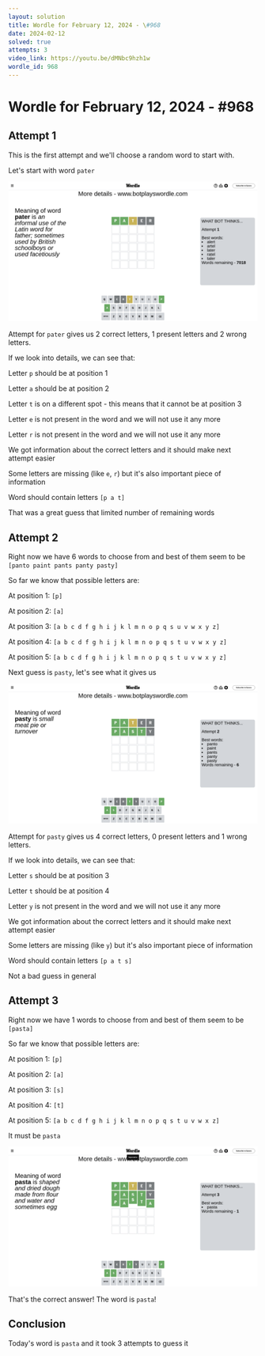 ```yaml
---
layout: solution
title: Wordle for February 12, 2024 - \#968
date: 2024-02-12
solved: true
attempts: 3
video_link: https://youtu.be/dMNbc9hzh1w
wordle_id: 968
---
```


# Wordle for February 12, 2024 - \#968

## Attempt 1

This is the first attempt and we'll choose a random word to start with.

Let's start with word `pater`

![Attempt 1](2024-02-12/attempt-1.png)

Attempt for `pater` gives us 2 correct letters, 1 present letters and 2 wrong letters.

If we look into details, we can see that:

Letter `p` should be at position 1

Letter `a` should be at position 2

Letter `t` is on a different spot - this means that it cannot be at position 3

Letter `e` is not present in the word and we will not use it any more

Letter `r` is not present in the word and we will not use it any more

We got information about the correct letters and it should make next attempt easier

Some letters are missing (like `e`, `r`) but it's also important piece of information

Word should contain letters `[p a t]`

That was a great guess that limited number of remaining words



## Attempt 2

Right now we have 6 words to choose from and best of them seem to be `[panto paint pants panty pasty]`

So far we know that possible letters are:

At position 1: `[p]`

At position 2: `[a]`

At position 3: `[a b c d f g h i j k l m n o p q s u v w x y z]`

At position 4: `[a b c d f g h i j k l m n o p q s t u v w x y z]`

At position 5: `[a b c d f g h i j k l m n o p q s t u v w x y z]`

Next guess is `pasty`, let's see what it gives us

![Attempt 2](2024-02-12/attempt-2.png)

Attempt for `pasty` gives us 4 correct letters, 0 present letters and 1 wrong letters.

If we look into details, we can see that:

Letter `s` should be at position 3

Letter `t` should be at position 4

Letter `y` is not present in the word and we will not use it any more

We got information about the correct letters and it should make next attempt easier

Some letters are missing (like `y`) but it's also important piece of information

Word should contain letters `[p a t s]`

Not a bad guess in general



## Attempt 3

Right now we have 1 words to choose from and best of them seem to be `[pasta]`

So far we know that possible letters are:

At position 1: `[p]`

At position 2: `[a]`

At position 3: `[s]`

At position 4: `[t]`

At position 5: `[a b c d f g h i j k l m n o p q s t u v w x z]`

It must be `pasta`

![Attempt 3](2024-02-12/attempt-3.png)

That's the correct answer! The word is `pasta`!

## Conclusion

Today's word is `pasta` and it took 3 attempts to guess it

